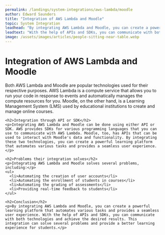 ```yaml
---
permalink: /landings/system-integrations/aws-lambda/moodle
author: Edward Saunders
title: "Integration of AWS Lambda and Moodle"
topic: System Integration
leadhead: "By integrating AWS Lambda and Moodle, you can create a powerful learning platform that automates various tasks and provides a seamless user experience"
leadtext: "With the help of APIs and SDKs, you can communicate with both technologies and achieve the desired results. This integration can solve several problems and provide a better learning experience for students."
image: /assets/images/articles/people-sitting-near-table.webp
---
```

<div class="arttext">    <h1>Integration of AWS Lambda and Moodle</h1>
    <p>Both AWS Lambda and Moodle are popular technologies used for their respective purposes. AWS Lambda is a compute service that allows you to run your code in response to events and automatically manages the compute resources for you. Moodle, on the other hand, is a Learning Management System (LMS) used by educational institutions to create and manage online courses.</p>
    
    <h2>Integration through API or SDK</h2>
    <p>Integrating AWS Lambda and Moodle can be done using either API or SDK. AWS provides SDKs for various programming languages that you can use to communicate with AWS Lambda. Moodle, too, has APIs that can be used to interact with Moodle's data and functionality. By integrating these two technologies, you can create a powerful learning platform that automates various tasks and provides a seamless user experience.</p>
    
    <h2>Problems their integration solves</h2>
    <p>Integrating AWS Lambda and Moodle solves several problems, including:</p>
    <ul>
      <li>Automating the creation of user accounts</li>
      <li>Automating the enrollment of students in courses</li>
      <li>Automating the grading of assessments</li>
      <li>Providing real-time feedback to students</li>
    </ul>
    
    <h2>Conclusion</h2>
    <p>By integrating AWS Lambda and Moodle, you can create a powerful learning platform that automates various tasks and provides a seamless user experience. With the help of APIs and SDKs, you can communicate with both technologies and achieve the desired results. This integration can solve several problems and provide a better learning experience for students.</p>
</div>